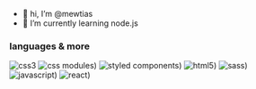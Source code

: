- 👋 hi, I’m @mewtias
- 🌱 I’m currently learning node.js

### languages & more
![css3]([http://url/to/img.png](https://img.shields.io/badge/CSS3-blue?style=for-the-badge&logo=css3))
![css modules]([https://img.shields.io/badge/CSS%20Modules-black?style=for-the-badge&logo=css-modules))
![styled components]([https://img.shields.io/badge/styled%20components-red?style=for-the-badge&logo=styled-components&color=2a3c44))
![html5]([https://img.shields.io/badge/html5-red?style=for-the-badge&logo=html5&color=orange&logoColor=white))
![sass]([https://img.shields.io/badge/sass-red?style=for-the-badge&logo=sass&color=violet&logoColor=white))
![javascript]([https://img.shields.io/badge/javascript-red?style=for-the-badge&logo=javascript&color=444))
![react]([https://img.shields.io/badge/react-red?style=for-the-badge&logo=react&color=444))
